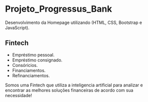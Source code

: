 # Projeto_Progressus_Bank

Desenvolvimento da Homepage utilizando (HTML, CSS, Bootstrap e JavaScript).

## Fintech 
* Empréstimo pessoal. 
* Empréstimo consignado.
* Consóricios. 
* Financiamentos. 
* Refinanciamentos.

Somos uma Fintech que utiliza a inteligencia artificial para analizar e encontrar as melhores soluções financeiras de acordo com sua necessidade!
